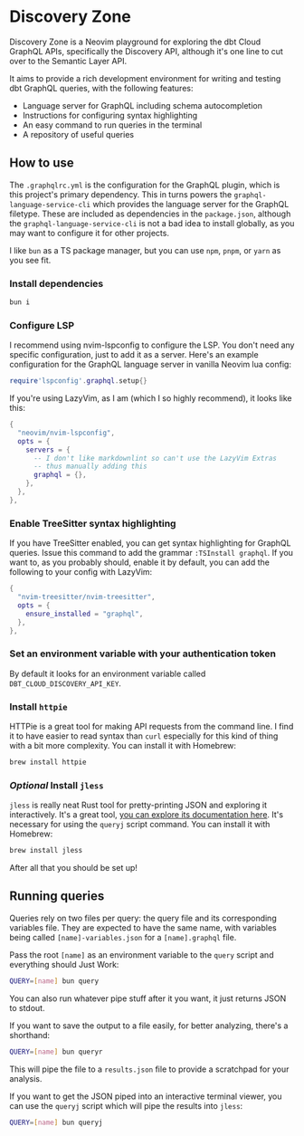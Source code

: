 # Discovery Zone

Discovery Zone is a Neovim playground for exploring the dbt Cloud GraphQL APIs, specifically the Discovery API, although it's one line to cut over to the Semantic Layer API.

It aims to provide a rich development environment for writing and testing dbt GraphQL queries, with the following features:

- Language server for GraphQL including schema autocompletion
- Instructions for configuring syntax highlighting
- An easy command to run queries in the terminal
- A repository of useful queries

## How to use

The `.graphqlrc.yml` is the configuration for the GraphQL plugin, which is this project's primary dependency. This in turns powers the `graphql-language-service-cli` which provides the language server for the GraphQL filetype. These are included as dependencies in the `package.json`, although the `graphql-language-service-cli` is not a bad idea to install globally, as you may want to configure it for other projects.

I like `bun` as a TS package manager, but you can use `npm`, `pnpm`, or `yarn` as you see fit.

### Install dependencies

```bash
bun i
```

### Configure LSP

I recommend using nvim-lspconfig to configure the LSP. You don't need any specific configuration, just to add it as a server. Here's an example configuration for the GraphQL language server in vanilla Neovim lua config:

```lua
require'lspconfig'.graphql.setup{}
```

If you're using LazyVim, as I am (which I so highly recommend), it looks like this:

```lua
{
  "neovim/nvim-lspconfig",
  opts = {
    servers = {
      -- I don't like markdownlint so can't use the LazyVim Extras
      -- thus manually adding this
      graphql = {},
    },
  },
},
```

### Enable TreeSitter syntax highlighting

If you have TreeSitter enabled, you can get syntax highlighting for GraphQL queries. Issue this command to add the grammar `:TSInstall graphql`. If you want to, as you probably should, enable it by default, you can add the following to your config with LazyVim:

```lua
{
  "nvim-treesitter/nvim-treesitter",
  opts = {
    ensure_installed = "graphql",
  },
},
```

### Set an environment variable with your authentication token

By default it looks for an environment variable called `DBT_CLOUD_DISCOVERY_API_KEY`.

### Install `httpie`

HTTPie is a great tool for making API requests from the command line. I find it to have easier to read syntax than `curl` especially for this kind of thing with a bit more complexity. You can install it with Homebrew:

```bash
brew install httpie
```

### _Optional_ Install `jless`

`jless` is really neat Rust tool for pretty-printing JSON and exploring it interactively. It's a great tool, [you can explore its documentation here](https://jless.io/user-guide). It's necessary for using the `queryj` script command. You can install it with Homebrew:

```bash
brew install jless
```

After all that you should be set up!

## Running queries

Queries rely on two files per query: the query file and its corresponding variables file. They are expected to have the same name, with variables being called `[name]-variables.json` for a `[name].graphql` file.

Pass the root `[name]` as an environment variable to the `query` script and everything should Just Work:

```bash
QUERY=[name] bun query
```

You can also run whatever pipe stuff after it you want, it just returns JSON to stdout.

If you want to save the output to a file easily, for better analyzing, there's a shorthand:

```bash
QUERY=[name] bun queryr
```

This will pipe the file to a `results.json` file to provide a scratchpad for your analysis.

If you want to get the JSON piped into an interactive terminal viewer, you can use the `queryj` script which will pipe the results into `jless`:

```bash
QUERY=[name] bun queryj
```
